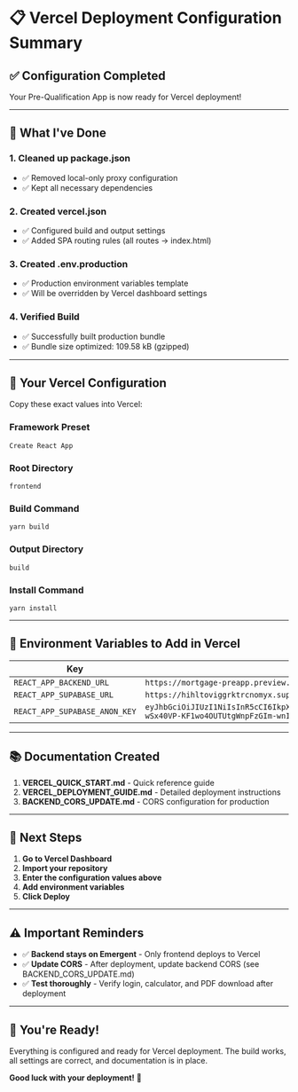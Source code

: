 # 📋 Vercel Deployment Configuration Summary

## ✅ Configuration Completed

Your Pre-Qualification App is now ready for Vercel deployment!

---

## 🎯 What I've Done

### 1. **Cleaned up package.json**
- ✅ Removed local-only proxy configuration
- ✅ Kept all necessary dependencies

### 2. **Created vercel.json**
- ✅ Configured build and output settings
- ✅ Added SPA routing rules (all routes → index.html)

### 3. **Created .env.production**
- ✅ Production environment variables template
- ✅ Will be overridden by Vercel dashboard settings

### 4. **Verified Build**
- ✅ Successfully built production bundle
- ✅ Bundle size optimized: 109.58 kB (gzipped)

---

## 📝 Your Vercel Configuration

Copy these exact values into Vercel:

### **Framework Preset**
```
Create React App
```

### **Root Directory**
```
frontend
```

### **Build Command**
```
yarn build
```

### **Output Directory**
```
build
```

### **Install Command**
```
yarn install
```

---

## 🔐 Environment Variables to Add in Vercel

| Key | Value |
|-----|-------|
| `REACT_APP_BACKEND_URL` | `https://mortgage-preapp.preview.emergentagent.com` |
| `REACT_APP_SUPABASE_URL` | `https://hihltoviggrktrcnomyx.supabase.co` |
| `REACT_APP_SUPABASE_ANON_KEY` | `eyJhbGciOiJIUzI1NiIsInR5cCI6IkpXVCJ9.eyJpc3MiOiJzdXBhYmFzZSIsInJlZiI6ImhpaGx0b3ZpZ2dya3RyY25vbXl4Iiwicm9sZSI6ImFub24iLCJpYXQiOjE3NjEyMzEzMjEsImV4cCI6MjA3NjgwNzMyMX0.TGp6jcOEK1-wSx40VP-KF1wo4OUTUtgWnpFzGIm-wnI` |

---

## 📚 Documentation Created

1. **VERCEL_QUICK_START.md** - Quick reference guide
2. **VERCEL_DEPLOYMENT_GUIDE.md** - Detailed deployment instructions
3. **BACKEND_CORS_UPDATE.md** - CORS configuration for production

---

## 🚀 Next Steps

1. **Go to Vercel Dashboard**
2. **Import your repository**
3. **Enter the configuration values above**
4. **Add environment variables**
5. **Click Deploy**

---

## ⚠️ Important Reminders

- ✅ **Backend stays on Emergent** - Only frontend deploys to Vercel
- ✅ **Update CORS** - After deployment, update backend CORS (see BACKEND_CORS_UPDATE.md)
- ✅ **Test thoroughly** - Verify login, calculator, and PDF download after deployment

---

## 🎉 You're Ready!

Everything is configured and ready for Vercel deployment. The build works, all settings are correct, and documentation is in place.

**Good luck with your deployment!** 🚀
